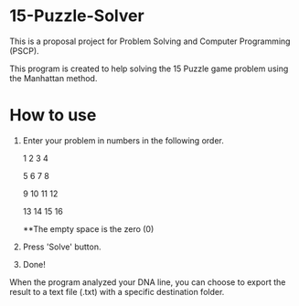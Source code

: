 # 15-Puzzle-Solver
 This is a proposal project for Problem Solving and Computer Programming (PSCP).

 This program is created to help solving the 15 Puzzle game problem using the Manhattan method.
 
# How to use
 1. Enter your problem in numbers in the following order.

     1  2  3  4

     5  6  7  8

     9  10 11 12

     13 14 15 16

    **The empty space is the zero (0)

 2. Press 'Solve' button.
 3. Done!

When the program analyzed your DNA line, you can choose to export the result to a text file (.txt) with a specific destination folder.
